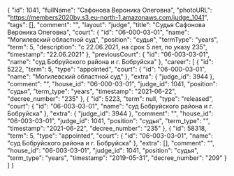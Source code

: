 {
    "id": 1041,
    "fullName": "Сафонова Вероника Олеговна",
    "photoURL": "https://members2020by.s3.eu-north-1.amazonaws.com/judge_1041",
    "tags": [],
    "comment": "",
    "layout": "judge",
    "title": "Судья Сафонова Вероника Олеговна",
    "court": {
        "id": "06-000-03-01",
        "name": "Могилевский областной суд",
        "position": "судья",
        "termType": "years",
        "term": 5,
        "description": "c 22.06.2021, на срок 5 лет, по указу 235",
        "timestamp": "22.06.2021"
    },
    "previousCourt": {
        "id": "06-003-03-01",
        "name": "суд Бобруйского района и г. Бобруйска"
    },
    "career": [
        {
            "id": 5222,
            "term": 5,
            "type": "appointed",
            "court": {
                "id": "06-000-03-01",
                "name": "Могилевский областной суд"
            },
            "extra": {
                "judge_id": 3944
            },
            "comment": "",
            "house_id": "06-000-03-01",
            "judge_id": 1041,
            "position": "судья",
            "term_type": "years",
            "timestamp": "2021-06-22",
            "decree_number": "235"
        },
        {
            "id": 5223,
            "term": null,
            "type": "released",
            "court": {
                "id": "06-003-03-01",
                "name": "суд Бобруйского района и г. Бобруйска"
            },
            "extra": {
                "judge_id": 3944
            },
            "comment": "",
            "house_id": "06-003-03-01",
            "judge_id": 1041,
            "position": "судья",
            "term_type": "",
            "timestamp": "2021-06-22",
            "decree_number": "235"
        },
        {
            "id": 58318,
            "term": 5,
            "type": "appointed",
            "court": {
                "id": "06-003-03-01",
                "name": "суд Бобруйского района и г. Бобруйска"
            },
            "extra": [],
            "comment": "",
            "house_id": "06-003-03-01",
            "judge_id": 1041,
            "position": "судья",
            "term_type": "years",
            "timestamp": "2019-05-31",
            "decree_number": "209"
        }
    ]
}